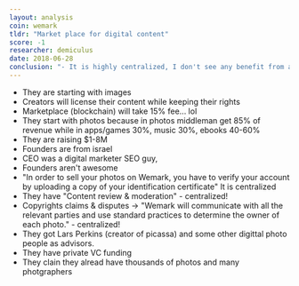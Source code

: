```yaml
---
layout: analysis
coin: wemark
tldr: "Market place for digital content"
score: -1
researcher: demiculus
date: 2018-06-28
conclusion: "- It is highly centralized, I don't see any benefit from all their competitors other than decreased fees."
---
```


- They are starting with images
- Creators will license their content while keeping their rights
- Marketplace (blockchain) will take 15% fee... lol
- They start with photos because in photos middleman get 85% of revenue while in apps/games 30%, music 30%, ebooks 40-60%
- They are raising $1-8M
- Founders are from israel
- CEO was a digital marketer SEO guy, 
- Founders aren't awesome
- "In order to sell your photos on Wemark, you have to verify your account by uploading a copy of your identification certificate" It is centralized
- They have "Content review & moderation" - centralized!
- Copyrights claims & disputes -> "Wemark will communicate with all the relevant parties and use standard practices to determine the owner of each photo." - centralized!
- They got Lars Perkins (creator of picassa) and some other digittal photo people as advisors.
- They have private VC funding
- They clain they alread have thousands of photos and many photgraphers